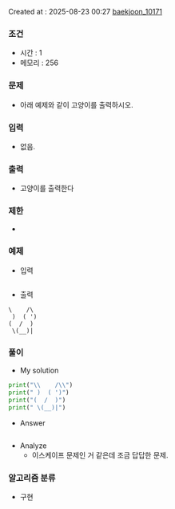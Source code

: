 Created at : 2025-08-23 00:27
[baekjoon_10171](https://www.acmicpc.net/problem/10171)
### 조건
- 시간 : 1
- 메모리 : 256
### 문제
- 아래 예제와 같이 고양이를 출력하시오.
### 입력
- 없음.
### 출력
- 고양이를 출력한다
### 제한
- 
### 예제
- 입력
```

```
- 출력
```
\    /\
 )  ( ')
(  /  )
 \(__)|
``` 

### 풀이
- My solution
```python
print("\\    /\\")
print(" )  ( ')")
print("(  /  )")
print(" \(__)|")
```

- Answer
```python

```

- Analyze
	- 이스케이프 문제인 거 같은데 조금 답답한 문제.
### 알고리즘 분류
- 구현